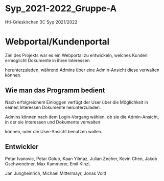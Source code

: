 # Syp_2021-2022_Gruppe-A
Htl-Grieskirchen 3C Syp 2021/2022

# Webportal/Kundenportal

Ziel des Projekts war es ein Webportal zu entwickeln, welches Kunden ermöglicht Dokumente in ihren Interessen 

herunterzuladen, während Admins über eine Admin-Ansicht diese verwalten können.

## Wie man das Programm bedient

Nach erfolgreichem Einloggen verfügt der User über die Möglichkeit in seinen Interessen Dokumente herunterzuladen.

Admins können nach dem Login-Vorgang wählen, ob sie die Admin-Ansicht, in der sie Interessen und Dokumente verwalten

können, oder die User-Ansicht benutzen wollen.

## Entwickler

Petar Ivanovic, Petar Golub, Kaan Yilmaz, Julian Zecher, Kevin Chen, Jakob Gschwendtner, Max Kammerer, Emil Kinzl,

Jan Jungheinrich, Michael Mittermayr, Jonas Voitl
